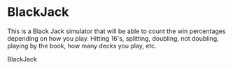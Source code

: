 BlackJack
=========
This is a Black Jack simulator that will be able to count the win percentages depending on how you play.
Hitting 16's, splitting, doubling, not doubling, playing by the book, how many decks you play, etc.

BlackJack
